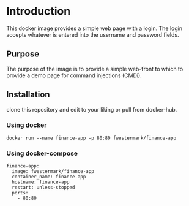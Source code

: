 # Introduction 
This docker image provides a simple web page with a login. The login accepts whatever is entered into the username and password fields. 

## Purpose
The purpose of the image is to provide a simple web-front to which to provide a demo page for command injections (CMDi).


## Installation
clone this repository and edit to your liking or pull from docker-hub.


### Using docker
```docker run --name finance-app -p 80:80 fwestermark/finance-app```


### Using docker-compose 
```console
finance-app:
  image: fwestermark/finance-app
  container_name: finance-app
  hostname: finance-app
  restart: unless-stopped
  ports:
    - 80:80

```


